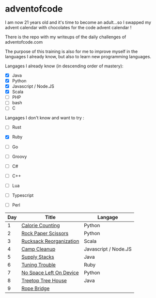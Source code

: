 # adventofcode

I am now 21 years old and it's time to become an adult...so I swapped my advent calendar with chocolates for the code advent calendar !

There is the repo with my writeups of the daily challenges of adventofcode.com 

The purpose of this training is also for me to improve myself in the languages I already know, but also to learn new programming languages.

Langages I already know (in descending order of mastery):
- [X] Java
- [X] Python
- [X] Javascript / Node.JS
- [X] Scala
- [ ] PHP
- [ ] bash
- [ ] C

Langages I don't know and want to try :
- [ ] Rust
- [X] Ruby
- [ ] Go
- [ ] Groovy
- [ ] C#
- [ ] C++
- [ ] Lua
- [ ] Typescript
- [ ] Perl


| Day | Title                           | Langage              |
|-----|---------------------------------|----------------------|
| 1   | [Calorie Counting](./01)        | Python               |
| 2   | [Rock Paper Scissors](./02)     | Python               |
| 3   | [Rucksack Reorganization](./03) | Scala                |
| 4   | [Camp Cleanup](./04)            | Javascript / Node.JS |
| 5   | [Supply Stacks](./05)           | Java                 |
| 6   | [Tuning Trouble](./06)          | Ruby                 |
| 7   | [No Space Left On Device](./07) | Python               |
| 8   | [Treetop Tree House](./08)      | Java                 |
| 9   | [Rope Bridge](./09)             |                      |    